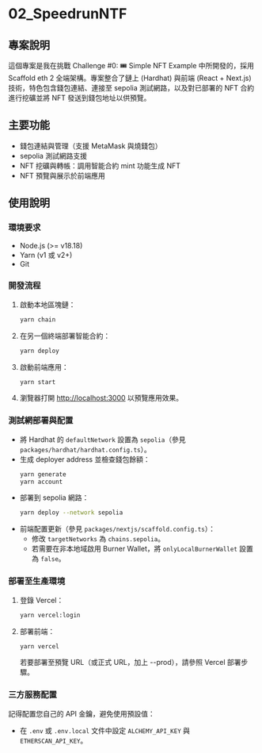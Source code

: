 # 02_SpeedrunNTF

## 專案說明
這個專案是我在挑戰 Challenge #0: 🎟 Simple NFT Example 中所開發的，採用 Scaffold eth 2 全端架構。專案整合了鏈上 (Hardhat) 與前端 (React + Next.js) 技術，特色包含錢包連結、連接至 sepolia 測試網路，以及對已部署的 NFT 合約進行挖礦並將 NFT 發送到錢包地址以供預覽。

## 主要功能
- 錢包連結與管理（支援 MetaMask 與燒錢包）
- sepolia 測試網路支援
- NFT 挖礦與轉帳：調用智能合約 mint 功能生成 NFT
- NFT 預覽與展示於前端應用

## 使用說明

### 環境要求
- Node.js (>= v18.18)
- Yarn (v1 或 v2+)
- Git

### 開發流程
1. 啟動本地區塊鏈：
   ```bash
   yarn chain
   ```
2. 在另一個終端部署智能合約：
   ```bash
   yarn deploy
   ```
3. 啟動前端應用：
   ```bash
   yarn start
   ```
4. 瀏覽器打開 [http://localhost:3000](http://localhost:3000) 以預覽應用效果。

### 測試網部署與配置
- 將 Hardhat 的 `defaultNetwork` 設置為 `sepolia`（參見 `packages/hardhat/hardhat.config.ts`）。
- 生成 deployer address 並檢查錢包餘額：
  ```bash
  yarn generate
  yarn account
  ```
- 部署到 sepolia 網路：
  ```bash
  yarn deploy --network sepolia
  ```
- 前端配置更新（參見 `packages/nextjs/scaffold.config.ts`）：
  - 修改 `targetNetworks` 為 `chains.sepolia`。
  - 若需要在非本地域啟用 Burner Wallet，將 `onlyLocalBurnerWallet` 設置為 `false`。

### 部署至生產環境
1. 登錄 Vercel：
   ```bash
   yarn vercel:login
   ```
2. 部署前端：
   ```bash
   yarn vercel
   ```
   若要部署至預覽 URL（或正式 URL，加上 --prod），請參照 Vercel 部署步驟。

### 三方服務配置
記得配置您自己的 API 金鑰，避免使用預設值：
- 在 `.env` 或 `.env.local` 文件中設定 `ALCHEMY_API_KEY` 與 `ETHERSCAN_API_KEY`。

